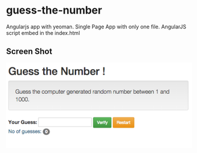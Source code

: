 # guess-the-number
Angularjs app with yeoman. Single Page App with only one file. AngularJS script embed in the index.html

## Screen Shot
![Screen Shot](/img/screenshot.png "Screen Shot")
